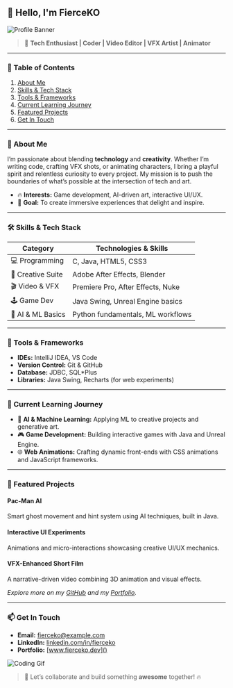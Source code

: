 ## 👋 Hello, I'm **FierceKO**

![Profile Banner](https://media.giphy.com/media/x1CjxowaWEV1YXV47t/giphy.gif)

> 🚀 **Tech Enthusiast | Coder | Video Editor | VFX Artist | Animator**

---

### 📖 Table of Contents

1. [About Me](#about-me)
2. [Skills & Tech Stack](#skills--tech-stack)
3. [Tools & Frameworks](#tools--frameworks)
4. [Current Learning Journey](#current-learning-journey)
5. [Featured Projects](#featured-projects)
6. [Get In Touch](#get-in-touch)

---

### 🧐 About Me

I’m passionate about blending **technology** and **creativity**. Whether I’m writing code, crafting VFX shots, or animating characters, I bring a playful spirit and relentless curiosity to every project. My mission is to push the boundaries of what’s possible at the intersection of tech and art.

* 🔥 **Interests:** Game development, AI-driven art, interactive UI/UX.
* 🎯 **Goal:** To create immersive experiences that delight and inspire.

---

### 🛠️ Skills & Tech Stack

| Category          | Technologies & Skills             |
| ----------------- | --------------------------------- |
| 💻 Programming    | C, Java, HTML5, CSS3              |
| 🎨 Creative Suite | Adobe After Effects, Blender      |
| 🎬 Video & VFX    | Premiere Pro, After Effects, Nuke |
| 🕹️ Game Dev      | Java Swing, Unreal Engine basics  |
| 🤖 AI & ML Basics | Python fundamentals, ML workflows |

---

### 🔧 Tools & Frameworks

* **IDEs:** IntelliJ IDEA, VS Code
* **Version Control:** Git & GitHub
* **Database:** JDBC, SQL\*Plus
* **Libraries:** Java Swing, Recharts (for web experiments)

---

### 🌱 Current Learning Journey

* 🤖 **AI & Machine Learning:** Applying ML to creative projects and generative art.
* 🎮 **Game Development:** Building interactive games with Java and Unreal Engine.
* 🌐 **Web Animations:** Crafting dynamic front-ends with CSS animations and JavaScript frameworks.

---

### 🚀 Featured Projects

#### **Pac-Man AI**

Smart ghost movement and hint system using AI techniques, built in Java.

#### **Interactive UI Experiments**

Animations and micro-interactions showcasing creative UI/UX mechanics.

#### **VFX-Enhanced Short Film**

A narrative-driven video combining 3D animation and visual effects.

*Explore more on my [GitHub](https://github.com/FierceKO) and my [Portfolio](#).*

---

### 📫 Get In Touch

* **Email:** [fierceko@example.com]()
* **LinkedIn:** [linkedin.com/in/fierceko]()
* **Portfolio:** [www.fierceko.dev]()

![Coding Gif](https://media.giphy.com/media/QpVUMRUJGokfqXyfa1/giphy.gif)

> 🚀 Let’s collaborate and build something **awesome** together! 🔥
